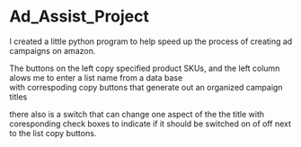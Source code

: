 # Ad_Assist_Project

I created a little python program to help speed up the process of creating ad campaigns on amazon.

The buttons on the left copy specified product SKUs, and the left column alows me to enter a list name from a data base  
with correspoding copy buttons that generate out an organized campaign titles

there also is a switch that can change one aspect of the the title with coresponding check boxes to indicate if it should be 
switched on of off next to the list copy buttons.
